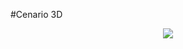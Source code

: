#Cenario 3D 

<div align="center">
<img max-width="500" src= "https://github.com/Sam1536/Cenario-3D-Paisagem/assets/89424721/8c6507dd-6e59-4f9b-8916-022f0fe724a1"/>
 </div>



